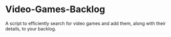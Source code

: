 # Video-Games-Backlog
A script to efficiently search for video games and add them, along with their details, to your backlog.
